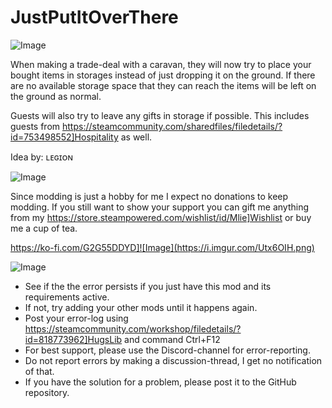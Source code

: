 # JustPutItOverThere

![Image](https://i.imgur.com/buuPQel.png)


When making a trade-deal with a caravan, they will now try to place your bought items in storages instead of just dropping it on the ground.
If there are no available storage space that they can reach the items will be left on the ground as normal.

Guests will also try to leave any gifts in storage if possible. This includes guests from https://steamcommunity.com/sharedfiles/filedetails/?id=753498552]Hospitality as well.

Idea by: ʟᴇɢɪᴏɴ
	
![Image](https://i.imgur.com/O0IIlYj.png)

Since modding is just a hobby for me I expect no donations to keep modding. If you still want to show your support you can gift me anything from my https://store.steampowered.com/wishlist/id/Mlie]Wishlist or buy me a cup of tea.

https://ko-fi.com/G2G55DDYD]![Image](https://i.imgur.com/Utx6OIH.png)


![Image](https://i.imgur.com/PwoNOj4.png)



-  See if the the error persists if you just have this mod and its requirements active.
-  If not, try adding your other mods until it happens again.
-  Post your error-log using https://steamcommunity.com/workshop/filedetails/?id=818773962]HugsLib and command Ctrl+F12
-  For best support, please use the Discord-channel for error-reporting.
-  Do not report errors by making a discussion-thread, I get no notification of that.
-  If you have the solution for a problem, please post it to the GitHub repository.




